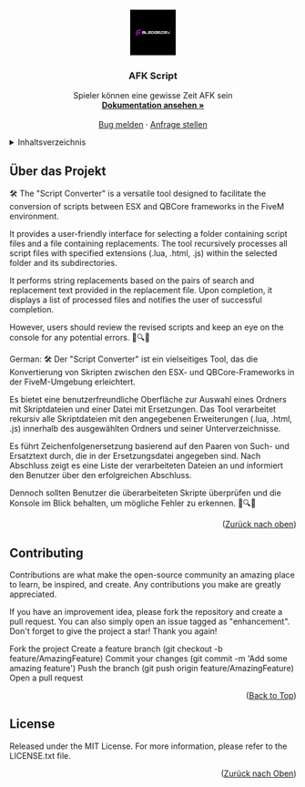 
<a name="readme-top"></a>



<!-- PROJECT LOGO -->
<br />
<div align="center">
  <a href="https://github.com/sledgehamm3r/ESX-QBCore-Converter">
    <img src="logo.png" alt="Logo" width="80" height="80">
  </a>

  <h3 align="center">AFK Script</h3>

  <p align="center">
    Spieler können eine gewisse Zeit AFK sein
    <br />
    <a href="https://github.com/sledgehamm3r/ESX-QBCore-Converter"><strong>Dokumentation ansehen »</strong></a>
    <br />
    <br />
    <a href="https://github.com/sledgehamm3r/ESX-QBCore-Converter/issues">Bug melden</a>
    ·
    <a href="https://github.com/sledgehamm3r/ESX-QBCore-Converter/issues">Anfrage stellen</a>
  </p>
</div>



<!-- TABLE OF CONTENTS -->
<details>
  <summary>Inhaltsverzeichnis</summary>
  <ol>
    <li>
      <a href="#about-the-project">Über das Projekt</a>
      <ul>
        <li><a href="#built-with">Erstellt mit</a></li>
      </ul>
    </li>
    <li>
      <a href="#getting-started">Verwendung</a>
      <ul>
        <li><a href="#prerequisites">Voraussetzungen</a></li>
        <li><a href="#installation">Installation</a></li>
      </ul>
    </li>
    <li><a href="#usage">Benutzung</a></li>
    <li><a href="#roadmap">Roadmap</a></li>
    <li><a href="#contributing">Contributing</a></li>
    <li><a href="#license">License</a></li>
    <li><a href="#contact">Kontakt</a></li>
    <li><a href="#acknowledgments">Danksagungen</a></li>
  </ol>
</details>



<!-- ABOUT THE PROJECT -->
## Über das Projekt


🛠️ The "Script Converter" is a versatile tool designed to facilitate the conversion of scripts between ESX and QBCore frameworks in the FiveM environment.

It provides a user-friendly interface for selecting a folder containing script files and a file containing replacements. The tool recursively processes all script files with specified extensions (.lua, .html, .js) within the selected folder and its subdirectories.

It performs string replacements based on the pairs of search and replacement text provided in the replacement file. Upon completion, it displays a list of processed files and notifies the user of successful completion.

However, users should review the revised scripts and keep an eye on the console for any potential errors. 👀🔍🚧

German:
🛠️ Der "Script Converter" ist ein vielseitiges Tool, das die Konvertierung von Skripten zwischen den ESX- und QBCore-Frameworks in der FiveM-Umgebung erleichtert.

Es bietet eine benutzerfreundliche Oberfläche zur Auswahl eines Ordners mit Skriptdateien und einer Datei mit Ersetzungen. Das Tool verarbeitet rekursiv alle Skriptdateien mit den angegebenen Erweiterungen (.lua, .html, .js) innerhalb des ausgewählten Ordners und seiner Unterverzeichnisse.

Es führt Zeichenfolgenersetzung basierend auf den Paaren von Such- und Ersatztext durch, die in der Ersetzungsdatei angegeben sind. Nach Abschluss zeigt es eine Liste der verarbeiteten Dateien an und informiert den Benutzer über den erfolgreichen Abschluss.

Dennoch sollten Benutzer die überarbeiteten Skripte überprüfen und die Konsole im Blick behalten, um mögliche Fehler zu erkennen. 👀🔍🚧

<p align="right">(<a href="#readme-top">Zurück nach oben</a>)</p>

<!-- CONTRIBUTING -->
## Contributing

Contributions are what make the open-source community an amazing place to learn, be inspired, and create. Any contributions you make are greatly appreciated.

If you have an improvement idea, please fork the repository and create a pull request. You can also simply open an issue tagged as "enhancement".
Don't forget to give the project a star! Thank you again!

Fork the project
Create a feature branch (git checkout -b feature/AmazingFeature)
Commit your changes (git commit -m 'Add some amazing feature')
Push the branch (git push origin feature/AmazingFeature)
Open a pull request
<p align="right">(<a href="#readme-top">Back to Top</a>)</p>



<!-- LICENSE -->
## License
Released under the MIT License. For more information, please refer to the LICENSE.txt file.

<p align="right">(<a href="#readme-top">Zurück nach Oben</a>)</p>



<!-- CONTACT -->







<!-- MARKDOWN LINKS & IMAGES -->
<!-- https://www.markdownguide.org/basic-syntax/#reference-style-links -->
[contributors-shield]: https://img.shields.io/github/contributors/othneildrew/Best-README-Template.svg?style=for-the-badge
[contributors-url]: https://github.com/othneildrew/Best-README-Template/graphs/contributors
[forks-shield]: https://img.shields.io/github/forks/othneildrew/Best-README-Template.svg?style=for-the-badge
[forks-url]: https://github.com/othneildrew/Best-README-Template/network/members
[stars-shield]: https://img.shields.io/github/stars/othneildrew/Best-README-Template.svg?style=for-the-badge
[stars-url]: https://github.com/othneildrew/Best-README-Template/stargazers
[issues-shield]: https://img.shields.io/github/issues/othneildrew/Best-README-Template.svg?style=for-the-badge
[issues-url]: https://github.com/othneildrew/Best-README-Template/issues
[license-shield]: https://img.shields.io/github/license/othneildrew/Best-README-Template.svg?style=for-the-badge
[license-url]: https://github.com/othneildrew/Best-README-Template/blob/master/LICENSE.txt
[linkedin-shield]: https://img.shields.io/badge/-LinkedIn-black.svg?style=for-the-badge&logo=linkedin&colorB=555
[linkedin-url]: https://linkedin.com/in/othneildrew
[product-screenshot]: images/screenshot.png
[Next.js]: https://img.shields.io/badge/next.js-000000?style=for-the-badge&logo=nextdotjs&logoColor=white
[Next-url]: https://nextjs.org/
[React.js]: https://img.shields.io/badge/HTML-20232A?style=for-the-badge&logo=html&logoColor=61DAFB
[React-url]: https://reactjs.org/
[Vue.js]: https://img.shields.io/badge/Vue.js-35495E?style=for-the-badge&logo=vuedotjs&logoColor=4FC08D
[Vue-url]: https://vuejs.org/
[Angular.io]: https://img.shields.io/badge/Angular-DD0031?style=for-the-badge&logo=angular&logoColor=white
[Angular-url]: https://angular.io/
[Svelte.dev]: https://img.shields.io/badge/Svelte-4A4A55?style=for-the-badge&logo=svelte&logoColor=FF3E00
[Svelte-url]: https://svelte.dev/
[Laravel.com]: https://img.shields.io/badge/Laravel-FF2D20?style=for-the-badge&logo=laravel&logoColor=white
[Laravel-url]: https://laravel.com
[Bootstrap.com]: https://img.shields.io/badge/Bootstrap-563D7C?style=for-the-badge&logo=bootstrap&logoColor=white
[Bootstrap-url]: https://getbootstrap.com
[JQuery.com]: https://img.shields.io/badge/jQuery-0769AD?style=for-the-badge&logo=jquery&logoColor=white
[JQuery-url]: https://jquery.com 
